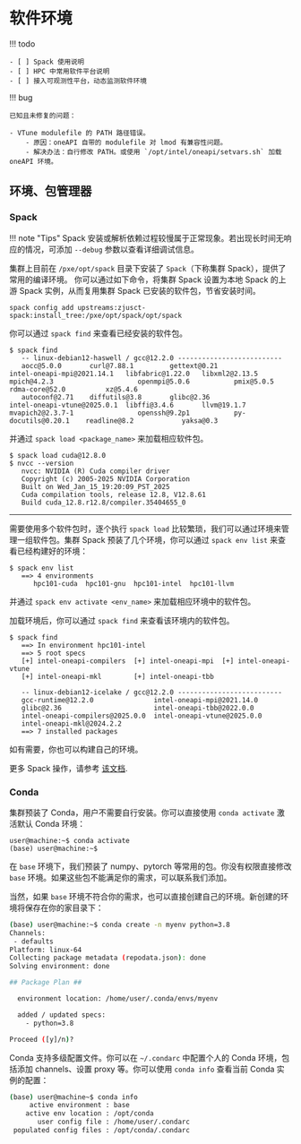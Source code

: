 # 软件环境

!!! todo

    - [ ] Spack 使用说明
    - [ ] HPC 中常用软件平台说明
    - [ ] 接入可观测性平台，动态监测软件环境

!!! bug

    已知且未修复的问题：

    - VTune modulefile 的 PATH 路径错误。
        - 原因：oneAPI 自带的 modulefile 对 lmod 有兼容性问题。
        - 解决办法：自行修改 PATH。或使用 `/opt/intel/oneapi/setvars.sh` 加载 oneAPI 环境。

## 环境、包管理器

### Spack

!!! note "Tips"
    Spack 安装或解析依赖过程较慢属于正常现象。若出现长时间无响应的情况，可添加 `--debug` 参数以查看详细调试信息。

集群上目前在 `/pxe/opt/spack` 目录下安装了 `Spack`（下称集群 Spack），提供了常用的编译环境。 你可以通过如下命令，将集群 Spack 设置为本地 Spack 的上游 Spack 实例，从而复用集群 Spack 已安装的软件包，节省安装时间。

```shell
spack config add upstreams:zjusct-spack:install_tree:/pxe/opt/spack/opt/spack
```

你可以通过 `spack find` 来查看已经安装的软件包。
```shell
$ spack find
   -- linux-debian12-haswell / gcc@12.2.0 --------------------------
   aocc@5.0.0       curl@7.88.1         gettext@0.21                     intel-oneapi-mpi@2021.14.1   libfabric@1.22.0   libxml2@2.13.5      mpich@4.2.3                     openmpi@5.0.6           pmix@5.0.5            rdma-core@52.0          xz@5.4.6
   autoconf@2.71    diffutils@3.8       glibc@2.36                       intel-oneapi-vtune@2025.0.1  libffi@3.4.6       llvm@19.1.7         mvapich2@2.3.7-1                openssh@9.2p1           py-docutils@0.20.1    readline@8.2            yaksa@0.3
```

并通过 `spack load <package_name>` 来加载相应软件包。
```shell
$ spack load cuda@12.8.0
$ nvcc --version
   nvcc: NVIDIA (R) Cuda compiler driver
   Copyright (c) 2005-2025 NVIDIA Corporation
   Built on Wed_Jan_15_19:20:09_PST_2025
   Cuda compilation tools, release 12.8, V12.8.61
   Build cuda_12.8.r12.8/compiler.35404655_0 
```

---

需要使用多个软件包时，逐个执行 `spack load` 比较繁琐，我们可以通过环境来管理一组软件包。集群 Spack 预装了几个环境，你可以通过 `spack env list` 来查看已经构建好的环境：
```shell
$ spack env list
   ==> 4 environments
      hpc101-cuda  hpc101-gnu  hpc101-intel  hpc101-llvm
```

并通过 `spack env activate <env_name>` 来加载相应环境中的软件包。

加载环境后，你可以通过 `spack find` 来查看该环境内的软件包。

```shell
$ spack find
   ==> In environment hpc101-intel
   ==> 5 root specs
   [+] intel-oneapi-compilers  [+] intel-oneapi-mpi  [+] intel-oneapi-vtune
   [+] intel-oneapi-mkl        [+] intel-oneapi-tbb

   -- linux-debian12-icelake / gcc@12.2.0 --------------------------
   gcc-runtime@12.2.0               intel-oneapi-mpi@2021.14.0
   glibc@2.36                       intel-oneapi-tbb@2022.0.0
   intel-oneapi-compilers@2025.0.0  intel-oneapi-vtune@2025.0.0
   intel-oneapi-mkl@2024.2.2
   ==> 7 installed packages
```

如有需要，你也可以构建自己的环境。

更多 Spack 操作，请参考 [该文档](https://docs.zjusct.io/operation/software/spack/).

### Conda

集群预装了 Conda，用户不需要自行安装。你可以直接使用 `conda activate` 激活默认 Conda 环境：

```text
user@machine:~$ conda activate
(base) user@machine:~$
```

在 `base` 环境下，我们预装了 numpy、pytorch 等常用的包。你没有权限直接修改 `base` 环境。如果这些包不能满足你的需求，可以联系我们添加。

当然，如果 `base` 环境不符合你的需求，也可以直接创建自己的环境。新创建的环境将保存在你的家目录下：

```bash hl_lines="10"
(base) user@machine:~$ conda create -n myenv python=3.8
Channels:
 - defaults
Platform: linux-64
Collecting package metadata (repodata.json): done
Solving environment: done

## Package Plan ##

  environment location: /home/user/.conda/envs/myenv

  added / updated specs:
    - python=3.8

Proceed ([y]/n)?
```

Conda 支持多级配置文件。你可以在 `~/.condarc` 中配置个人的 Conda 环境，包括添加 channels、设置 proxy 等。你可以使用 `conda info` 查看当前 Conda 实例的配置：

```bash
(base) user@machine~$ conda info
     active environment : base
    active env location : /opt/conda
       user config file : /home/user/.condarc
 populated config files : /opt/conda/.condarc
```